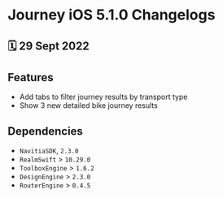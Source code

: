 # Journey iOS 5.1.0 Changelogs

<h2>🗓 29 Sept 2022</h2>

## Features
- Add tabs to filter journey results by transport type
- Show 3 new detailed bike journey results

## Dependencies
- `NavitiaSDK`, `2.3.0`
- `RealmSwift` > `10.29.0`
- `ToolboxEngine` > `1.6.2`
- `DesignEngine` > `2.3.0`
- `RouterEngine` > `0.4.5`
